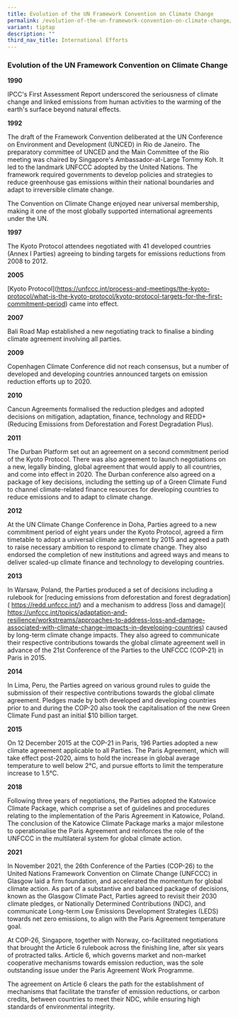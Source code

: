 ```yaml
---
title: Evolution of the UN Framework Convention on Climate Change
permalink: /evolution-of-the-un-framework-convention-on-climate-change/
variant: tiptap
description: ""
third_nav_title: International Efforts
---
```

<h3>Evolution of the UN Framework Convention on Climate Change</h3>
<p><strong>1990</strong>
</p>
<p>IPCC's First Assessment Report underscored the seriousness of climate
change and linked emissions from human activities to the warming of the
earth's surface beyond natural effects.</p>
<p><strong>1992</strong>
</p>
<p>The draft of the Framework Convention deliberated at the UN Conference
on Environment and Development (UNCED) in Rio de Janeiro. The preparatory
committee of UNCED and the Main Committee of the Rio meeting was chaired
by Singapore's Ambassador-at-Large Tommy Koh. It led to the landmark UNFCCC
adopted by the United Nations. The framework required governments to develop
policies and strategies to reduce greenhouse gas emissions within their
national boundaries and adapt to irreversible climate change.</p>
<p>The Convention on Climate Change enjoyed near universal membership, making
it one of the most globally supported international agreements under the
UN.</p>
<p><strong>1997</strong>
</p>
<p>The Kyoto Protocol attendees negotiated with 41 developed countries (Annex
I Parties) agreeing to binding targets for emissions reductions from 2008
to 2012.</p>
<p><strong>2005</strong>
</p>
<p>[Kyoto Protocol](<a href="https://unfccc.int/process-and-meetings/the-kyoto-protocol/what-is-the-kyoto-protocol/kyoto-protocol-targets-for-the-first-commitment-period" rel="noopener noreferrer nofollow" target="_blank">https://unfccc.int/process-and-meetings/the-kyoto-protocol/what-is-the-kyoto-protocol/kyoto-protocol-targets-for-the-first-commitment-period</a>)
came into effect.</p>
<p><strong>2007</strong>
</p>
<p>Bali Road Map established a new negotiating track to finalise a binding
climate agreement involving all parties.</p>
<p><strong>2009</strong>
</p>
<p>Copenhagen Climate Conference did not reach consensus, but a number of
developed and developing countries announced targets on emission reduction
efforts up to 2020.</p>
<p><strong>2010</strong>
</p>
<p>Cancun Agreements formalised the reduction pledges and adopted decisions
on mitigation, adaptation, finance, technology and REDD+ (Reducing Emissions
from Deforestation and Forest Degradation Plus).</p>
<p><strong>2011</strong>
</p>
<p>The Durban Platform set out an agreement on a second commitment period
of the Kyoto Protocol. There was also agreement to launch negotiations
on a new, legally binding, global agreement that would apply to all countries,
and come into effect in 2020. The Durban conference also agreed on a package
of key decisions, including the setting up of a Green Climate Fund to channel
climate-related finance resources for developing countries to reduce emissions
and to adapt to climate change.</p>
<p><strong>2012</strong>
</p>
<p>At the UN Climate Change Conference in Doha, Parties agreed to a new commitment
period of eight years under the Kyoto Protocol, agreed a firm timetable
to adopt a universal climate agreement by 2015 and agreed a path to raise
necessary ambition to respond to climate change. They also endorsed the
completion of new institutions and agreed ways and means to deliver scaled-up
climate finance and technology to developing countries.</p>
<p><strong>2013</strong>
</p>
<p>In Warsaw, Poland, the Parties produced a set of decisions including a
rulebook for [reducing emissions from deforestation and forest degradation](
<a href="https://redd.unfccc.int/" rel="noopener noreferrer nofollow" target="_blank">https://redd.unfccc.int/</a>) and a mechanism to address [loss and damage](
<a href="https://unfccc.int/topics/adaptation-and-resilience/workstreams/approaches-to-address-loss-and-damage-associated-with-climate-change-impacts-in-developing-countries" rel="noopener noreferrer nofollow" target="_blank">https://unfccc.int/topics/adaptation-and-resilience/workstreams/approaches-to-address-loss-and-damage-associated-with-climate-change-impacts-in-developing-countries</a>)
caused by long-term climate change impacts. They also agreed to communicate
their respective contributions towards the global climate agreement well
in advance of the 21st Conference of the Parties to the UNFCCC (COP-21)
in Paris in 2015.</p>
<p><strong>2014</strong>
</p>
<p>In Lima, Peru, the Parties agreed on various ground rules to guide the
submission of their respective contributions towards the global climate
agreement. Pledges made by both developed and developing countries prior
to and during the COP-20 also took the capitalisation of the new Green
Climate Fund past an initial $10 billion target.</p>
<p><strong>2015</strong>
</p>
<p>On 12 December 2015 at the COP-21 in Paris, 196 Parties adopted a new
climate agreement applicable to all Parties. The Paris Agreement, which
will take effect post-2020, aims to hold the increase in global average
temperature to well below 2°C, and pursue efforts to limit the temperature
increase to 1.5°C.</p>
<p><strong>2018</strong>
</p>
<p>Following three years of negotiations, the Parties adopted the Katowice
Climate Package, which comprise a set of guidelines and procedures relating
to the implementation of the Paris Agreement in Katowice, Poland. The conclusion
of the Katowice Climate Package marks a major milestone to operationalise
the Paris Agreement and reinforces the role of the UNFCCC in the multilateral
system for global climate action.</p>
<p><strong>2021</strong>
</p>
<p>In November 2021, the 26th Conference of the Parties (COP-26) to the United
Nations Framework Convention on Climate Change (UNFCCC) in Glasgow laid
a firm foundation, and accelerated the momentum for global climate action.
As part of a substantive and balanced package of decisions, known as the
Glasgow Climate Pact, Parties agreed to revisit their 2030 climate pledges,
or Nationally Determined Contributions (NDC), and communicate Long-term
Low Emissions Development Strategies (LEDS) towards net zero emissions,
to align with the Paris Agreement temperature goal.</p>
<p>At COP-26, Singapore, together with Norway, co-facilitated negotiations
that brought the Article 6 rulebook across the finishing line, after six
years of protracted talks. Article 6, which governs market and non-market
cooperative mechanisms towards emission reduction, was the sole outstanding
issue under the Paris Agreement Work Programme.</p>
<p>The agreement on Article 6 clears the path for the establishment of mechanisms
that facilitate the transfer of emission reductions, or carbon credits,
between countries to meet their NDC, while ensuring high standards of environmental
integrity.</p>